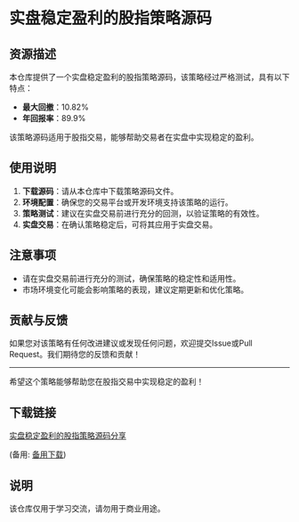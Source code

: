 # 实盘稳定盈利的股指策略源码

## 资源描述

本仓库提供了一个实盘稳定盈利的股指策略源码，该策略经过严格测试，具有以下特点：

- **最大回撤**：10.82%
- **年回报率**：89.9%

该策略源码适用于股指交易，能够帮助交易者在实盘中实现稳定的盈利。

## 使用说明

1. **下载源码**：请从本仓库中下载策略源码文件。
2. **环境配置**：确保您的交易平台或开发环境支持该策略的运行。
3. **策略测试**：建议在实盘交易前进行充分的回测，以验证策略的有效性。
4. **实盘交易**：在确认策略稳定后，可将其应用于实盘交易。

## 注意事项

- 请在实盘交易前进行充分的测试，确保策略的稳定性和适用性。
- 市场环境变化可能会影响策略的表现，建议定期更新和优化策略。

## 贡献与反馈

如果您对该策略有任何改进建议或发现任何问题，欢迎提交Issue或Pull Request。我们期待您的反馈和贡献！

---

希望这个策略能够帮助您在股指交易中实现稳定的盈利！

## 下载链接
[实盘稳定盈利的股指策略源码分享](https://pan.quark.cn/s/183ceae6a3cc) 

(备用: [备用下载](https://pan.baidu.com/s/17gaQ4waDvbBillSH7y1uqQ?pwd=1234))

## 说明

该仓库仅用于学习交流，请勿用于商业用途。
